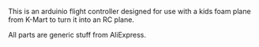 This is an arduinio flight controller designed for use with a kids foam plane from K-Mart to turn it into an RC plane.

All parts are generic stuff from AliExpress.
